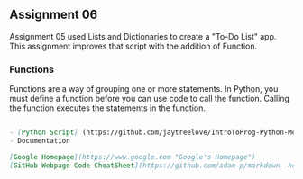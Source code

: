 ## Assignment 06

Assignment 05 used Lists and Dictionaries to create a "To-Do List" app.  This assignment improves that script with the addition of Function. 

### Functions

Functions are a way of grouping one or more statements. In Python, you must define a function before you can use code to call the function. Calling the function executes the statements in the function.

```markdown

- [Python Script] (https://github.com/jaytreelove/IntroToProg-Python-Mod06/blob/master/assignment06.py)
- Documentation 

[Google Homepage](https://www.google.com "Google's Homepage")
[GitHub Webpage Code CheatSheet](https://github.com/adam-p/markdown- here/wiki/Markdown-Cheatsheet)
```
